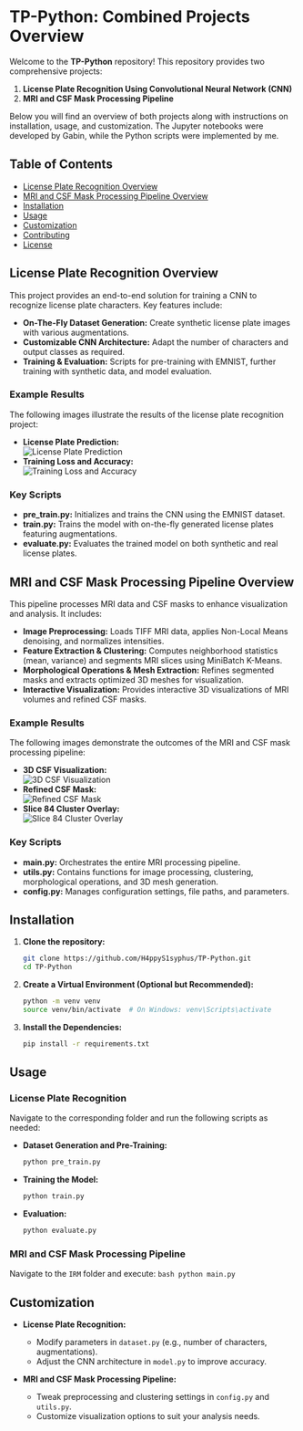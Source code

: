 # TP-Python: Combined Projects Overview

Welcome to the **TP-Python** repository! This repository provides two comprehensive projects:

1. **License Plate Recognition Using Convolutional Neural Network (CNN)**
2. **MRI and CSF Mask Processing Pipeline**

Below you will find an overview of both projects along with instructions on installation, usage, and customization. The Jupyter notebooks were developed by Gabin, while the Python scripts were implemented by me.

## Table of Contents
- [License Plate Recognition Overview](#license-plate-recognition-overview)
- [MRI and CSF Mask Processing Pipeline Overview](#mri-and-csf-mask-processing-pipeline-overview)
- [Installation](#installation)
- [Usage](#usage)
- [Customization](#customization)
- [Contributing](#contributing)
- [License](#license)

## License Plate Recognition Overview
This project provides an end-to-end solution for training a CNN to recognize license plate characters. Key features include:

- **On-The-Fly Dataset Generation:** Create synthetic license plate images with various augmentations.
- **Customizable CNN Architecture:** Adapt the number of characters and output classes as required.
- **Training & Evaluation:** Scripts for pre-training with EMNIST, further training with synthetic data, and model evaluation.

### Example Results
The following images illustrate the results of the license plate recognition project:
- **License Plate Prediction:**  
    ![License Plate Prediction](Images/prediction_4.png)
- **Training Loss and Accuracy:**  
    ![Training Loss and Accuracy](Images/training_validation_curves.png)

### Key Scripts
- **pre_train.py:** Initializes and trains the CNN using the EMNIST dataset.
- **train.py:** Trains the model with on-the-fly generated license plates featuring augmentations.
- **evaluate.py:** Evaluates the trained model on both synthetic and real license plates.

## MRI and CSF Mask Processing Pipeline Overview
This pipeline processes MRI data and CSF masks to enhance visualization and analysis. It includes:

- **Image Preprocessing:** Loads TIFF MRI data, applies Non-Local Means denoising, and normalizes intensities.
- **Feature Extraction & Clustering:** Computes neighborhood statistics (mean, variance) and segments MRI slices using MiniBatch K-Means.
- **Morphological Operations & Mesh Extraction:** Refines segmented masks and extracts optimized 3D meshes for visualization.
- **Interactive Visualization:** Provides interactive 3D visualizations of MRI volumes and refined CSF masks.

### Example Results
The following images demonstrate the outcomes of the MRI and CSF mask processing pipeline:
- **3D CSF Visualization:**  
    ![3D CSF Visualization](Images/image.png)
- **Refined CSF Mask:**  
    ![Refined CSF Mask](Images/refined_csf_with_eyes_removed.png)
- **Slice 84 Cluster Overlay:**  
    ![Slice 84 Cluster Overlay](Images/slice_84_cluster_1_overlay.png)

### Key Scripts
- **main.py:** Orchestrates the entire MRI processing pipeline.
- **utils.py:** Contains functions for image processing, clustering, morphological operations, and 3D mesh generation.
- **config.py:** Manages configuration settings, file paths, and parameters.

## Installation
1. **Clone the repository:**
     ```bash
     git clone https://github.com/H4ppyS1syphus/TP-Python.git
     cd TP-Python
     ```

2. **Create a Virtual Environment (Optional but Recommended):**
     ```bash
     python -m venv venv
     source venv/bin/activate  # On Windows: venv\Scripts\activate
     ```

3. **Install the Dependencies:**
     ```bash
     pip install -r requirements.txt
     ```

## Usage

### License Plate Recognition
Navigate to the corresponding folder and run the following scripts as needed:

- **Dataset Generation and Pre-Training:**  
     ```bash
     python pre_train.py
     ```

- **Training the Model:**  
     ```bash
     python train.py
     ```

- **Evaluation:**  
     ```bash
     python evaluate.py
     ```

### MRI and CSF Mask Processing Pipeline
Navigate to the `IRM` folder and execute:
     ```bash
     python main.py
     ```

## Customization
- **License Plate Recognition:**  
    - Modify parameters in `dataset.py` (e.g., number of characters, augmentations).
    - Adjust the CNN architecture in `model.py` to improve accuracy.
    
- **MRI and CSF Mask Processing Pipeline:**  
    - Tweak preprocessing and clustering settings in `config.py` and `utils.py`.
    - Customize visualization options to suit your analysis needs.

